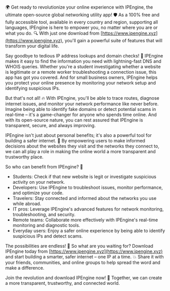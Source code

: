 🌍 Get ready to revolutionize your online experience with IPEngine, the ultimate open-source global networking utility app! 🛡️ As a 100% free and fully accessible tool, available in every country and region, supporting all languages, IPEngine is here to empower you, no matter where you are or what you do. 🔍 With just one download from [https://www.ipengine.xyz](https://www.ipengine.xyz), you'll gain a powerful suite of features that will transform your digital life.

Say goodbye to tedious IP address lookups and domain checks! 📡 IPEngine makes it easy to find the information you need with lightning-fast DNS and WHOIS queries. Whether you're a student investigating whether a website is legitimate or a remote worker troubleshooting a connection issue, this app has got you covered. And for small business owners, IPEngine helps you protect your online presence by monitoring your network setup and identifying suspicious IPs.

But that's not all! 🔥 With IPEngine, you'll be able to trace routes, diagnose internet issues, and monitor your network performance like never before. Imagine being able to identify fake domains or detect potential scams in real-time – it's a game-changer for anyone who spends time online. And with its open-source nature, you can rest assured that IPEngine is transparent, secure, and always improving.

IPEngine isn't just about personal benefits; it's also a powerful tool for building a safer internet. 🚀 By empowering users to make informed decisions about the websites they visit and the networks they connect to, we can all play a role in making the online world a more transparent and trustworthy place.

So who can benefit from IPEngine? 🤔

* Students: Check if that new website is legit or investigate suspicious activity on your network.
* Developers: Use IPEngine to troubleshoot issues, monitor performance, and optimize your code.
* Travelers: Stay connected and informed about the networks you use while abroad.
* IT pros: Leverage IPEngine's advanced features for network monitoring, troubleshooting, and security.
* Remote teams: Collaborate more effectively with IPEngine's real-time monitoring and diagnostic tools.
* Everyday users: Enjoy a safer online experience by being able to identify suspicious IPs and detect scams.

The possibilities are endless! 🌟 So what are you waiting for? Download IPEngine today from [https://www.ipengine.xyz](https://www.ipengine.xyz) and start building a smarter, safer internet – one IP at a time. 💥 Share it with your friends, communities, and online groups to help spread the word and make a difference.

Join the revolution and download IPEngine now! 🚀 Together, we can create a more transparent, trustworthy, and connected world.